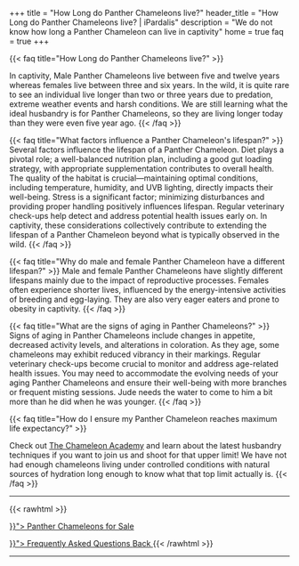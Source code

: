 +++
title = "How Long do Panther Chameleons live?"
header_title = "How Long do Panther Chameleons live? | iPardalis"
description = "We do not know how long a Panther Chameleon can live in captivity"
home = true
faq = true
+++

{{< faq title="How Long do Panther Chameleons live?" >}} 

In captivity, Male Panther Chameleons live between five and twelve years whereas females live between three and six years. In the wild, it is quite rare to see an individual live longer than two or three years due to predation, extreme weather events and harsh conditions. We are still learning what the ideal husbandry is for Panther Chameleons, so they are living longer today than they were even five year ago. 
{{< /faq >}}

{{< faq title="What factors influence a Panther Chameleon's lifespan?" >}} 
Several factors influence the lifespan of a Panther Chameleon. Diet plays a pivotal role; a well-balanced nutrition plan, including a good gut loading strategy, with appropriate supplementation contributes to overall health. The quality of the habitat is crucial—maintaining optimal conditions, including temperature, humidity, and UVB lighting, directly impacts their well-being. Stress is a significant factor; minimizing disturbances and providing proper handling positively influences lifespan. Regular veterinary check-ups help detect and address potential health issues early on. In captivity, these considerations collectively contribute to extending the lifespan of a Panther Chameleon beyond what is typically observed in the wild.
{{< /faq >}}

{{< faq title="Why do male and female Panther Chameleon have a different lifespan?" >}} 
Male and female Panther Chameleons have slightly different lifespans mainly due to the impact of reproductive processes. Females often experience shorter lives, influenced by the energy-intensive activities of breeding and egg-laying. They are also very eager eaters and prone to obesity in captivity.
{{< /faq >}}

{{< faq title="What are the signs of aging in Panther Chameleons?" >}} 
Signs of aging in Panther Chameleons include changes in appetite, decreased activity levels, and alterations in coloration. As they age, some chameleons may exhibit reduced vibrancy in their markings. Regular veterinary check-ups become crucial to monitor and address age-related health issues. You may need to accommodate the evolving needs of your aging Panther Chameleons and ensure their well-being with more branches or frequent misting sessions. Jude needs the water to come to him a bit more than he did when he was younger.
{{< /faq >}}

{{< faq title="How do I ensure my Panther Chameleon reaches maximum life expectancy?" >}} 

Check out [The Chameleon Academy](https://chameleonacademy.com/podcasts/) and learn about the latest husbandry techniques if you want to join us and shoot for that upper limit! We have not had enough chameleons living under controlled conditions with natural sources of hydration long enough to know what that top limit actually is.
{{< /faq >}}

<hr>
{{< rawhtml >}}
<p><a href="{{< ref "/panther-chameleons-for-sale" >}}"> Panther Chameleons for Sale <i class="fas fa-dragon"></i> </a></p>
<a class="btn btn-template-main" href="{{< ref "/faq" >}}"> Frequently Asked Questions <i class="fas fa-backward"></i> Back </a>
{{< /rawhtml >}}
<hr>
